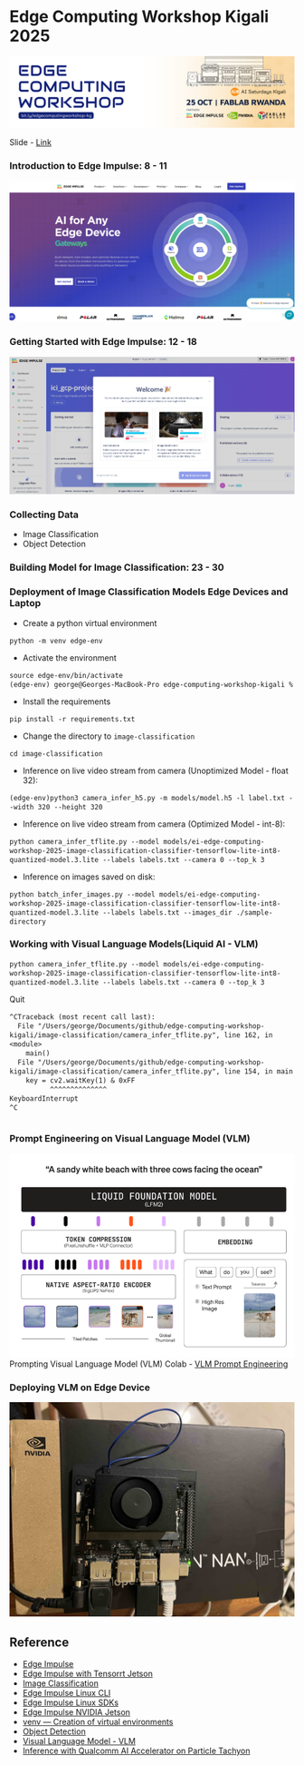 # Edge Computing Workshop Kigali 2025

![Cover Image](./asset/header-image.jpg)

Slide - [Link](https://docs.google.com/presentation/d/1E56lccdfK-RObEJX98kK9nOLPP6bARF_jRshlebHVts/edit?usp=sharing) 


### Introduction to Edge Impulse: 8 - 11
![Edge Impulse Image](./asset/edge-impulse-cover.png)


### Getting Started with Edge Impulse: 12 - 18 

![Welcome Image](./asset/welcome.png)

### Collecting Data 
<!-- ![Welcome Image](./asset/welcome.png) -->
- Image Classification 
- Object Detection 

### Building Model for Image Classification: 23 - 30
<!-- ![Welcome Image](./asset/welcome.png) -->

### Deployment of Image Classification Models Edge Devices and Laptop 
<!-- ![Welcome Image](./asset/welcome.png) -->

- Create a python virtual environment 
```
python -m venv edge-env
```

- Activate the environment
```
source edge-env/bin/activate
(edge-env) george@Georges-MacBook-Pro edge-computing-workshop-kigali % 
```

- Install the requirements
```
pip install -r requirements.txt
```

- Change the directory to `image-classification`
```
cd image-classification
```
- Inference on live video stream from camera (Unoptimized Model - float 32): 
```
(edge-env)python3 camera_infer_h5.py -m models/model.h5 -l label.txt --width 320 --height 320 
```
- Inference on live video stream from camera (Optimized Model - int-8): 
```
python camera_infer_tflite.py --model models/ei-edge-computing-workshop-2025-image-classification-classifier-tensorflow-lite-int8-quantized-model.3.lite --labels labels.txt --camera 0 --top_k 3
```

- Inference on images saved on disk: 
```
python batch_infer_images.py --model models/ei-edge-computing-workshop-2025-image-classification-classifier-tensorflow-lite-int8-quantized-model.3.lite --labels labels.txt --images_dir ./sample-directory
```

### Working with Visual Language Models(Liquid AI - VLM) 
<!-- ![Welcome Image](./asset/welcome.png) -->

```
python camera_infer_tflite.py --model models/ei-edge-computing-workshop-2025-image-classification-classifier-tensorflow-lite-int8-quantized-model.3.lite --labels labels.txt --camera 0 --top_k 3
```

Quit
```
^CTraceback (most recent call last):
  File "/Users/george/Documents/github/edge-computing-workshop-kigali/image-classification/camera_infer_tflite.py", line 162, in <module>
    main()
  File "/Users/george/Documents/github/edge-computing-workshop-kigali/image-classification/camera_infer_tflite.py", line 154, in main
    key = cv2.waitKey(1) & 0xFF
          ^^^^^^^^^^^^^^
KeyboardInterrupt
^C
```

```
```


### Prompt Engineering on Visual Language Model (VLM) 
![Welcome Image](./asset/vlm-prompting.png)
Prompting Visual Language Model (VLM) Colab - [VLM Prompt Engineering](https://colab.research.google.com/drive/1uMbCadRY-ILQtsJ5DS2l1qAYWNMg_Kv9?usp=sharing)

### Deploying VLM on Edge Device 
![Welcome Image](./asset/jetson-orin.jpg)

## Reference 
- [Edge Impulse]()
- [Edge Impulse with Tensorrt Jetson](https://docs.edgeimpulse.com/tools/libraries/sdks/inference/linux/cpp#tensorrt)
- [Image Classification]()
- [Edge Impulse Linux CLI](https://docs.edgeimpulse.com/tools/clis/edge-impulse-linux-cli#edge-impulse-linux-runner)
- [Edge Impulse Linux SDKs](https://docs.edgeimpulse.com/tools/libraries/sdks/inference/linux)
- [Edge Impulse NVIDIA Jetson](https://docs.edgeimpulse.com/hardware/boards/nvidia-jetson)
- [venv — Creation of virtual environments](https://docs.python.org/3/library/venv.html)
- [Object Detection]()
- [Visual Language Model - VLM]()
- [Inference with Qualcomm AI Accelerator on Particle Tachyon](https://www.hackster.io/naveenbskumar/inference-with-qualcomm-ai-accelerator-on-particle-tachyon-1c8888?f=1)
